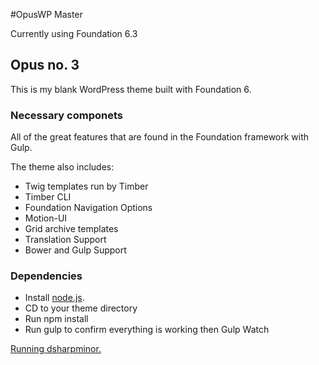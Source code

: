#OpusWP Master

Currently using Foundation 6.3

## Opus no. 3
This is my blank WordPress theme built with Foundation 6.

### Necessary componets
All of the great features that are found in the Foundation framework with Gulp. 

The theme also includes:

- Twig templates run by Timber
- Timber CLI
- Foundation Navigation Options
- Motion-UI
- Grid archive templates
- Translation Support
- Bower and Gulp Support

### Dependencies
- Install [node.js](https://nodejs.org).
- CD to your theme directory
- Run npm install
- Run gulp to confirm everything is working then Gulp Watch

[Running dsharpminor.](http://dsharpminor.com/resume)